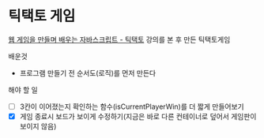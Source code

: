 # 틱택토 게임

[웹 게임을 만들며 배우는 자바스크립트 - 틱택토](https://www.youtube.com/watch?v=iLWFeiwMfOo&list=PLcqDmjxt30Rtbxbh4eJREOVekql_kWVmu&index=33) 강의를 본 후 만든 틱택토게임

배운것
- 프로그램 만들기 전 순서도(로직)를 먼저 만든다


해야 할 일
- [ ] 3칸이 이어졌는지 확인하는 함수(isCurrentPlayerWin)를 더 짧게 만들어보기
- [x] 게임 종료시 보드가 보이게 수정하기(지금은 바로 다른 컨테이너로 덮어서 게임판이 보이지 않음)